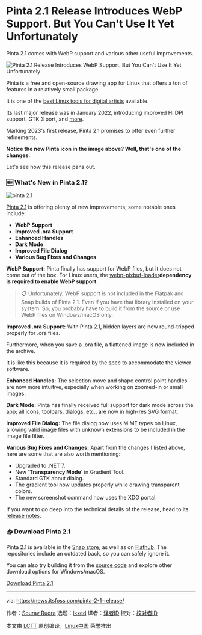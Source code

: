 [#]: subject: "Pinta 2.1 Release Introduces WebP Support. But You Can't Use It Yet Unfortunately"
[#]: via: "https://news.itsfoss.com/pinta-2-1-release/"
[#]: author: "Sourav Rudra https://news.itsfoss.com/author/sourav/"
[#]: collector: "lkxed"
[#]: translator: " "
[#]: reviewer: " "
[#]: publisher: " "
[#]: url: " "

Pinta 2.1 Release Introduces WebP Support. But You Can't Use It Yet Unfortunately
======

Pinta 2.1 comes with WebP support and various other useful improvements.

![Pinta 2.1 Release Introduces WebP Support. But You Can't Use It Yet Unfortunately][1]

Pinta is a free and open-source drawing app for Linux that offers a ton of features in a relatively small package.

It is one of the [best Linux tools for digital artists][2] available.

Its last major release was in January 2022, introducing improved Hi DPI support, GTK 3 port, and [more][3].

Marking 2023's first release, Pinta 2.1 promises to offer even further refinements.

**Notice the new Pinta icon in the image above? Well, that's one of the changes.**

Let's see how this release pans out.

### 🆕 What's New in Pinta 2.1?

![pinta 2.1][4]

[Pinta 2.1][5] is offering plenty of new improvements; some notable ones include:

- **WebP Support**
- **Improved .ora Support**
- **Enhanced Handles**
- **Dark Mode**
- **Improved File Dialog**
- **Various Bug Fixes and Changes**

**WebP Support:** Pinta finally has support for WebP files, but it does not come out of the box. For Linux users, the [webp-pixbuf-loader][6]**dependency is required to enable WebP support.**

> 📋 Unfortunately, WebP support is not included in the Flatpak and Snap builds of Pinta 2.1. Even if you have that library installed on your system. So, you probably have to build it from the source or use WebP files on Windows/macOS only.

**Improved .ora Support:** With Pinta 2.1, hidden layers are now round-tripped properly for .ora files.

Furthermore, when you save a .ora file, a flattened image is now included in the archive.

It is like this because it is required by the spec to accommodate the viewer software.

**Enhanced Handles:** The selection move and shape control point handles are now more intuitive, especially when working on zoomed-in or small images.

**Dark Mode:** Pinta has finally received full support for dark mode across the app; all icons, toolbars, dialogs, etc., are now in high-res SVG format.

**Improved File Dialog:** The file dialog now uses MIME types on Linux, allowing valid image files with unknown extensions to be included in the image file filter.

**Various Bug Fixes and Changes:** Apart from the changes I listed above, here are some that are also worth mentioning:

- Upgraded to .NET 7.
- New '**Transparency Mode**' in Gradient Tool.
- Standard GTK about dialog.
- The gradient tool now updates properly while drawing transparent colors.
- The new screenshot command now uses the XDG portal.

If you want to go deep into the technical details of the release, head to its [release notes][7].

### 📥 Download Pinta 2.1

Pinta 2.1 is available in the [Snap store][8], as well as on [Flathub][9]. The repositories include an outdated back, so you can safely ignore it.

You can also try building it from the [source code][10] and explore other download options for Windows/macOS.

[Download Pinta 2.1][11]

--------------------------------------------------------------------------------

via: https://news.itsfoss.com/pinta-2-1-release/

作者：[Sourav Rudra][a]
选题：[lkxed][b]
译者：[译者ID](https://github.com/译者ID)
校对：[校对者ID](https://github.com/校对者ID)

本文由 [LCTT](https://github.com/LCTT/TranslateProject) 原创编译，[Linux中国](https://linux.cn/) 荣誉推出

[a]: https://news.itsfoss.com/author/sourav/
[b]: https://github.com/lkxed
[1]: https://news.itsfoss.com/content/images/size/w2000/2023/01/pinta-2-1-release.png
[2]: https://itsfoss.com/best-linux-graphic-design-software/
[3]: https://news.itsfoss.com/pinta-2-0-release/
[4]: https://news.itsfoss.com/content/images/2023/01/Pinta_2.1.png
[5]: https://www.pinta-project.com
[6]: https://github.com/aruiz/webp-pixbuf-loader/
[7]: https://github.com/PintaProject/Pinta/releases/tag/2.1
[8]: https://snapcraft.io/pinta
[9]: https://flathub.org/apps/details/com.github.PintaProject.Pinta
[10]: https://github.com/PintaProject/Pinta
[11]: https://www.pinta-project.com/releases/

